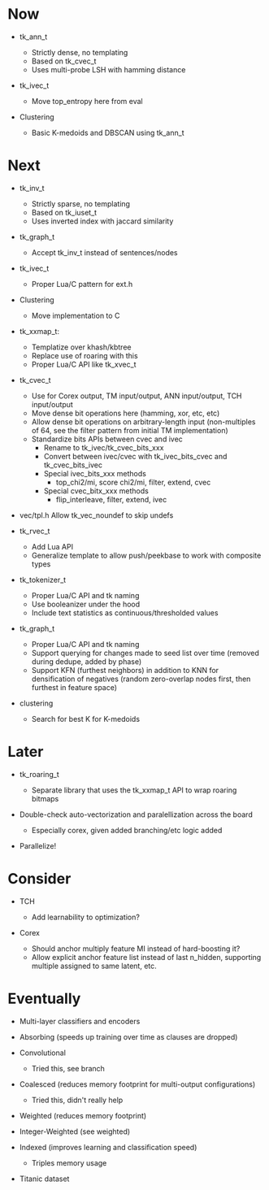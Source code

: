# Now

- tk_ann_t
    - Strictly dense, no templating
    - Based on tk_cvec_t
    - Uses multi-probe LSH with hamming distance

- tk_ivec_t
    - Move top_entropy here from eval

- Clustering
    - Basic K-medoids and DBSCAN using tk_ann_t

# Next

- tk_inv_t
    - Strictly sparse, no templating
    - Based on tk_iuset_t
    - Uses inverted index with jaccard similarity

- tk_graph_t
    - Accept tk_inv_t instead of sentences/nodes

- tk_ivec_t
    - Proper Lua/C pattern for ext.h

- Clustering
    - Move implementation to C

- tk_xxmap_t:
    - Templatize over khash/kbtree
    - Replace use of roaring with this
    - Proper Lua/C API like tk_xvec_t

- tk_cvec_t
    - Use for Corex output, TM input/output, ANN input/output, TCH input/output
    - Move dense bit operations here (hamming, xor, etc, etc)
    - Allow dense bit operations on arbitrary-length input (non-multiples of 64,
      see the filter pattern from initial TM implementation)
    - Standardize bits APIs between cvec and ivec
        - Rename to tk_ivec/tk_cvec_bits_xxx
        - Convert between ivec/cvec with tk_ivec_bits_cvec and tk_cvec_bits_ivec
        - Special ivec_bits_xxx methods
            - top_chi2/mi, score chi2/mi, filter, extend, cvec
        - Special cvec_bitx_xxx methods
            - flip_interleave, filter, extend, ivec

- vec/tpl.h
      Allow tk_vec_noundef to skip undefs

- tk_rvec_t
    - Add Lua API
    - Generalize template to allow push/peekbase to work with composite types

- tk_tokenizer_t
    - Proper Lua/C API and tk naming
    - Use booleanizer under the hood
    - Include text statistics as continuous/thresholded values

- tk_graph_t
    - Proper Lua/C API and tk naming
    - Support querying for changes made to seed list over time (removed during
      dedupe, added by phase)
    - Support KFN (furthest neighbors) in addition to KNN for densification of
      negatives (random zero-overlap nodes first, then furthest in feature
      space)

- clustering
    - Search for best K for K-medoids

# Later

- tk_roaring_t
    - Separate library that uses the tk_xxmap_t API to wrap roaring bitmaps

- Double-check auto-vectorization and paralellization across the board
    - Especially corex, given added branching/etc logic added

- Parallelize!

# Consider

- TCH
    - Add learnability to optimization?

- Corex
    - Should anchor multiply feature MI instead of hard-boosting it?
    - Allow explicit anchor feature list instead of last n_hidden, supporting
      multiple assigned to same latent, etc.

# Eventually

- Multi-layer classifiers and encoders

- Absorbing (speeds up training over time as clauses are dropped)

- Convolutional
    - Tried this, see branch

- Coalesced (reduces memory footprint for multi-output configurations)
    - Tried this, didn't really help

- Weighted (reduces memory footprint)
- Integer-Weighted (see weighted)

- Indexed (improves learning and classification speed)
    - Triples memory usage

- Titanic dataset
